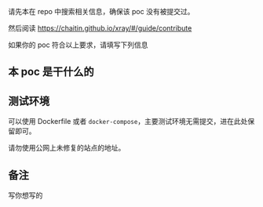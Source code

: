 请先本在 repo 中搜索相关信息，确保该 poc 没有被提交过。

然后阅读 https://chaitin.github.io/xray/#/guide/contribute

如果你的 poc 符合以上要求，请填写下列信息

## 本 poc 是干什么的

## 测试环境

可以使用 Dockerfile 或者 `docker-compose`，主要测试环境无需提交，进在此处保留即可。

请勿使用公网上未修复的站点的地址。

## 备注

写你想写的